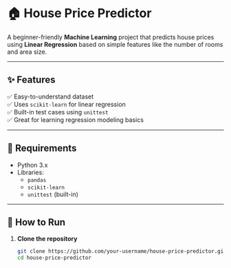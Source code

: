 # 🏠 House Price Predictor

A beginner-friendly **Machine Learning** project that predicts house prices using **Linear Regression** based on simple features like the number of rooms and area size.

---

## ✨ Features

✅ Easy-to-understand dataset  
✅ Uses `scikit-learn` for linear regression  
✅ Built-in test cases using `unittest`  
✅ Great for learning regression modeling basics

---

## 🧰 Requirements

- Python 3.x  
- Libraries:
  - `pandas`
  - `scikit-learn`
  - `unittest` (built-in)

---

## 🚀 How to Run

1. **Clone the repository**
   ```bash
   git clone https://github.com/your-username/house-price-predictor.git
   cd house-price-predictor
